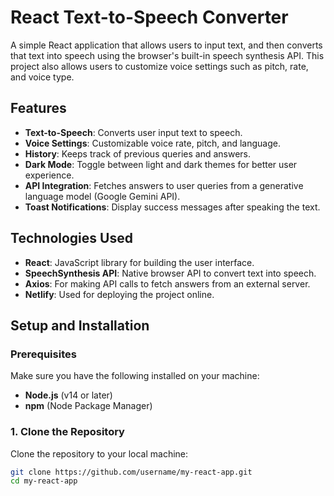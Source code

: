 # React Text-to-Speech Converter

A simple React application that allows users to input text, and then converts that text into speech using the browser's built-in speech synthesis API. This project also allows users to customize voice settings such as pitch, rate, and voice type.

## Features

- **Text-to-Speech**: Converts user input text to speech.
- **Voice Settings**: Customizable voice rate, pitch, and language.
- **History**: Keeps track of previous queries and answers.
- **Dark Mode**: Toggle between light and dark themes for better user experience.
- **API Integration**: Fetches answers to user queries from a generative language model (Google Gemini API).
- **Toast Notifications**: Display success messages after speaking the text.

## Technologies Used

- **React**: JavaScript library for building the user interface.
- **SpeechSynthesis API**: Native browser API to convert text into speech.
- **Axios**: For making API calls to fetch answers from an external server.
- **Netlify**: Used for deploying the project online.

## Setup and Installation

### Prerequisites
Make sure you have the following installed on your machine:
- **Node.js** (v14 or later)
- **npm** (Node Package Manager)

### 1. Clone the Repository
Clone the repository to your local machine:

```bash
git clone https://github.com/username/my-react-app.git
cd my-react-app
